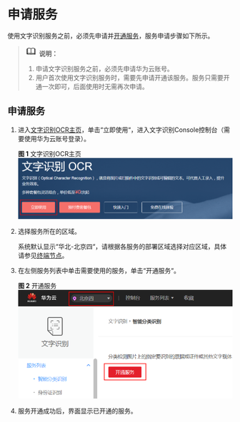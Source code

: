 # 申请服务<a name="ocr_03_0043"></a>

使用文字识别服务之前，必须先申请并[开通服务](https://console.huaweicloud.com/ocr/?region=cn-north-4&locale=zh-cn#/ocr/management/main)，服务申请步骤如下所示。

>![](public_sys-resources/icon-note.gif) **说明：**   
>1.  申请文字识别服务之前，必须先申请华为云账号。  
>2.  用户首次使用文字识别服务时，需要先申请开通该服务。服务只需要开通一次即可，后面使用时无需再次申请。  

## 申请服务<a name="section1834918189195"></a>

1.  进入[文字识别OCR主页](https://www.huaweicloud.com/product/ocr.html)，单击“立即使用“，进入文字识别Console控制台（需要使用华为云账号登录）。

    **图 1**  文字识别OCR主页<a name="fig1675615015314"></a>  
    ![](figures/文字识别OCR主页.png "文字识别OCR主页")

2.  选择服务所在的区域。

    系统默认显示“华北-北京四“，请根据各服务的部署区域选择对应区域，具体请参见[终端节点](终端节点.md)。

3.  在左侧服务列表中单击需要使用的服务，单击“开通服务“。

    **图 2**  开通服务<a name="fig77774539295"></a>  
    ![](figures/开通服务.png "开通服务")

4.  服务开通成功后，界面显示已开通的服务。


